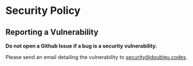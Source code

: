 # Security Policy

## Reporting a Vulnerability

**Do not open a Github Issue if a bug is a security vulnerability.**

Please send an email detailing the vulnerability to security@doubleu.codes.
